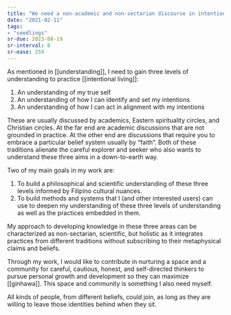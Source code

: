 ```yaml
---
title: "We need a non-academic and non-sectarian discourse in intentional living"
date: "2021-02-11"
tags:
- "seedlings"
sr-due: 2023-08-19
sr-interval: 8
sr-ease: 259
---
```


As mentioned in [[understanding]], I need to gain three levels of understanding to practice [[intentional living]]:

1. An understanding of my true self
2. An understanding of how I can identify and set my intentions
3. An understanding of how I can act in alignment with my intentions

These are usually discussed by academics, Eastern spirituality circles, and Christian circles. At the far end are academic discussions that are not grounded in practice. At the other end are discussions that require you to embrace a particular belief system usually by “faith”. Both of these traditions alienate the careful explorer and seeker who also wants to understand these three aims in a down-to-earth way.

Two of my main goals in my work are:

1. To build a philosophical and scientific understanding of these three levels informed by Filipino cultural nuances.
2. To build methods and systems that I (and other interested users) can use to deepen my understanding of these three levels of understanding as well as the practices embedded in them.

My approach to developing knowledge in these three areas can be characterized as non-sectarian, scientific, but holistic as it integrates practices from different traditions without subscribing to their metaphysical claims and beliefs.

Through my work, I would like to contribute in nurturing a space and a community for careful, cautious, honest, and self-directed thinkers to pursue personal growth and development so they can maximize [[ginhawa]]. This space and community is something I also need myself.

All kinds of people, from different beliefs, could join, as long as they are willing to leave those identities behind when they sit.

